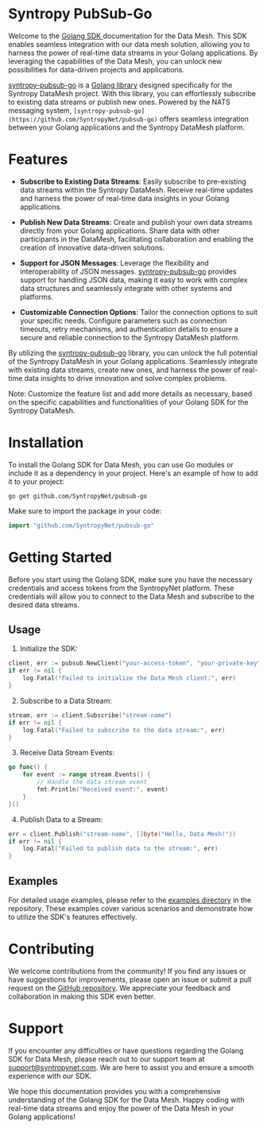 # Syntropy PubSub-Go

Welcome to the [Golang SDK ](https://github.com/SyntropyNet/pubsub-go)documentation for the Data Mesh. This SDK enables seamless integration with our data mesh solution, allowing you to harness the power of real-time data streams in your Golang applications. By leveraging the capabilities of the Data Mesh, you can unlock new possibilities for data-driven projects and applications.

[syntropy-pubsub-go](https://github.com/SyntropyNet/pubsub-go) is a [Golang library](https://github.com/SyntropyNet/pubsub-go) designed specifically for the Syntropy DataMesh project. With this library, you can effortlessly subscribe to existing data streams or publish new ones. Powered by the NATS messaging system, `[syntropy-pubsub-go](https://github.com/SyntropyNet/pubsub-go)` offers seamless integration between your Golang applications and the Syntropy DataMesh platform.

# Features

- **Subscribe to Existing Data Streams**: Easily subscribe to pre-existing data streams within the Syntropy DataMesh. Receive real-time updates and harness the power of real-time data insights in your Golang applications.

- **Publish New Data Streams**: Create and publish your own data streams directly from your Golang applications. Share data with other participants in the DataMesh, facilitating collaboration and enabling the creation of innovative data-driven solutions.

- **Support for JSON Messages**: Leverage the flexibility and interoperability of JSON messages. [syntropy-pubsub-go](https://github.com/SyntropyNet/pubsub-go) provides support for handling JSON data, making it easy to work with complex data structures and seamlessly integrate with other systems and platforms.

- **Customizable Connection Options**: Tailor the connection options to suit your specific needs. Configure parameters such as connection timeouts, retry mechanisms, and authentication details to ensure a secure and reliable connection to the Syntropy DataMesh platform.

By utilizing the [syntropy-pubsub-go](https://github.com/SyntropyNet/pubsub-go) library, you can unlock the full potential of the Syntropy DataMesh in your Golang applications. Seamlessly integrate with existing data streams, create new ones, and harness the power of real-time data insights to drive innovation and solve complex problems.

Note: Customize the feature list and add more details as necessary, based on the specific capabilities and functionalities of your Golang SDK for the Syntropy DataMesh.

# Installation

To install the Golang SDK for Data Mesh, you can use Go modules or include it as a dependency in your project. Here's an example of how to add it to your project:

```shell
go get github.com/SyntropyNet/pubsub-go
```

Make sure to import the package in your code:

```go
import "github.com/SyntropyNet/pubsub-go"
```

# Getting Started

Before you start using the Golang SDK, make sure you have the necessary credentials and access tokens from the SyntropyNet platform. These credentials will allow you to connect to the Data Mesh and subscribe to the desired data streams.

## Usage

1. Initialize the SDK:

```go
client, err := pubsub.NewClient("your-access-token", "your-private-key")
if err != nil {
    log.Fatal("Failed to initialize the Data Mesh client:", err)
}
```

2. Subscribe to a Data Stream:

```go
stream, err := client.Subscribe("stream-name")
if err != nil {
    log.Fatal("Failed to subscribe to the data stream:", err)
}
```

3. Receive Data Stream Events:

```go
go func() {
    for event := range stream.Events() {
        // Handle the data stream event
        fmt.Println("Received event:", event)
    }
}()
```

4. Publish Data to a Stream:

```go
err = client.Publish("stream-name", []byte("Hello, Data Mesh!"))
if err != nil {
    log.Fatal("Failed to publish data to the stream:", err)
}
```

## Examples

For detailed usage examples, please refer to the [examples directory](https://github.com/SyntropyNet/pubsub-go/examples) in the repository. These examples cover various scenarios and demonstrate how to utilize the SDK's features effectively.

# Contributing

We welcome contributions from the community! If you find any issues or have suggestions for improvements, please open an issue or submit a pull request on the [GitHub repository](https://github.com/SyntropyNet/pubsub-go). We appreciate your feedback and collaboration in making this SDK even better.

# Support

If you encounter any difficulties or have questions regarding the Golang SDK for Data Mesh, please reach out to our support team at support@syntropynet.com. We are here to assist you and ensure a smooth experience with our SDK.

We hope this documentation provides you with a comprehensive understanding of the Golang SDK for the Data Mesh. Happy coding with real-time data streams and enjoy the power of the Data Mesh in your Golang applications!